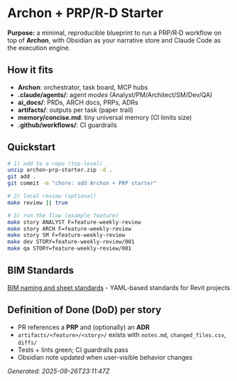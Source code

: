 # Archon + PRP/R‑D Starter

**Purpose:** a minimal, reproducible blueprint to run a PRP/R‑D workflow on top of **Archon**, with Obsidian as your narrative store and Claude Code as the execution engine.

## How it fits
- **Archon**: orchestrator, task board, MCP hubs
- **.claude/agents/**: agent *modes* (Analyst/PM/Architect/SM/Dev/QA)
- **ai_docs/**: PRDs, ARCH docs, PRPs, ADRs
- **artifacts/**: outputs per task (paper trail)
- **memory/concise.md**: tiny universal memory (CI limits size)
- **.github/workflows/**: CI guardrails

## Quickstart
```bash
# 1) add to a repo (top-level)
unzip archon-prp-starter.zip -d .
git add .
git commit -m "chore: add Archon + PRP starter"

# 2) local review (optional)
make review || true

# 3) run the flow (example feature)
make story ANALYST F=feature-weekly-review
make story ARCH F=feature-weekly-review
make story SM F=feature-weekly-review
make dev STORY=feature-weekly-review/001
make qa STORY=feature-weekly-review/001
```

## BIM Standards
[BIM naming and sheet standards](data/bim/standards/) - YAML-based standards for Revit projects

## Definition of Done (DoD) per story
- PR references a **PRP** and (optionally) an **ADR**
- `artifacts/<feature>/<story>/` exists with `notes.md`, `changed_files.csv`, `diffs/`
- Tests + lints green; CI guardrails pass
- Obsidian note updated when user-visible behavior changes

*Generated: 2025-09-26T23:11:47Z*
